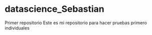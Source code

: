 # datascience_Sebastian
Primer repositorio
Este es mi repositorio para hacer pruebas primero individuales
